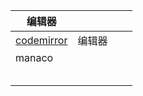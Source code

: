 



| 编辑器                                                 |        |      |      |
| ------------------------------------------------------ | ------ | ---- | ---- |
| [codemirror](https://codemirror.net/demo/folding.html) | 编辑器 |      |      |
| manaco                                                 |        |      |      |
|                                                        |        |      |      |
|                                                        |        |      |      |
|                                                        |        |      |      |
|                                                        |        |      |      |
|                                                        |        |      |      |

